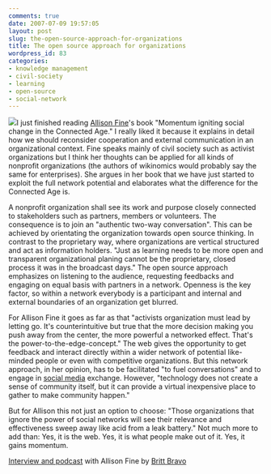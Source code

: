```yaml
---
comments: true
date: 2007-07-09 19:57:05
layout: post
slug: the-open-source-approach-for-organizations
title: The open source approach for organizations
wordpress_id: 83
categories:
- knowledge management
- civil-society
- learning
- open-source
- social-network
---
```


[![](http://ec1.images-amazon.com/images/P/0787984442.01._SCMZZZZZZZ_.jpg)](http://www.amazon.com/gp/redirect.html?ie=UTF8&location=http%3A%2F%2Fwww.amazon.com%2FMomentum-Igniting-Social-Change-Connected%2Fdp%2F0787984442%3Fie%3DUTF8%26s%3Dbooks%26qid%3D1180784897%26sr%3D1-1&tag=crisscrossed-20&linkCode=ur2&camp=1789&creative=9325)I just finished reading [Allison Fine](http://web.mac.com/allisonfine1/iWeb/Allison%20Fine/A.%20Fine%20Blog/A.%20Fine%20Blog.html)'s book "Momentum igniting social change in the Connected Age." I really liked it because it explains in detail how we should reconsider cooperation and external communication in an organizational context. Fine speaks mainly of civil society such as activist organizations but I think her thoughts can be applied for all kinds of nonprofit organizations (the authors of wikinomics would probably say the same for enterprises). She argues in her book that we have just started to exploit the full network potential and elaborates what the difference for the Connected Age is.

A nonprofit organization shall see its work and purpose closely connected to stakeholders such as partners, members or volunteers. The consequence is to join an "authentic two-way conversation". This can be achieved by orientating the organization towards open source thinking. In contrast to the proprietary way, where organizations are vertical structured and act as information holders. "Just as learning needs to be more open and transparent organizational planing cannot be the proprietary, closed process it was in the broadcast days." The open source approach emphasizes on listening to the audience, requesting feedbacks and engaging on equal basis with partners in a network. Openness is the key factor, so within a network everybody is a participant and internal and external boundaries of an organization get blurred.

For Allison Fine it goes as far as that "activists organization must lead by letting go. It's counterintuitive but true that the more decision making you push away from the center, the more powerful a networked effect. That's the power-to-the-edge-concept." The web gives the opportunity to get feedback and interact directly within a wider network of potential like-minded people or even with competitive organizations. But this network approach, in her opinion, has to be facilitated "to fuel conversations" and to engage in [social media](http://en.wikipedia.org/wiki/Social_media) exchange. However, "technology does not create a sense of community itself, but it can provide a virtual inexpensive place to gather to make community happen."

But for Allison this not just an option to choose: "Those organizations that ignore the power of social networks will see their relevance and effectiveness sweep away like acid from a leak battery." Not much more to add than: Yes, it is the web. Yes, it is what people make out of it. Yes, it gains momentum.

[Interview and podcast](http://www.netsquared.org/blog/britt-bravo/igniting-social-change-in-the-connected-age-an-interview-with-allison-fine-of-momentum) with Allison Fine by [Britt Bravo](http://havefundogood.blogspot.com/)
